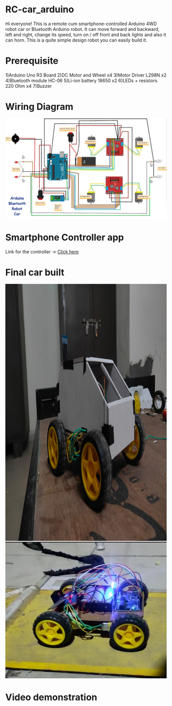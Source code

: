 # RC-car_arduino
Hi everyone! This is a remote cum smartphone-controlled Arduino 4WD robot car or Bluetooth Arduino robot. It can move forward and backward, left and right, change its speed, turn on / off front and back lights and also it can horn.  This is a quite simple design robot you can easily build it.

# Prerequisite
1)Arduino Uno R3 Board
2)DC Motor and Wheel x4
3)Motor Driver L298N x2
4)Bluetooth module HC-06
5)Li-ion battery 18650 x2
6)LEDs + resistors 220 Ohm x4
7)Buzzer

# Wiring Diagram
<img src= "rc_car_wiring_diagram.jpg">

# Smartphone Controller app
Link for the controller -> [Click here](https://play.google.com/store/apps/details?id=braulio.calle.bluetoothRCcontroller&hl=en_IN&gl=US)

# Final car built 
<img src= "Img/car1.jpeg" height="800px" width="750px" >
<img src= "Img/car2.jpg" >

# Video demonstration

